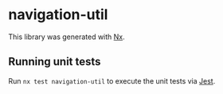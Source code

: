 # navigation-util

This library was generated with [Nx](https://nx.dev).

## Running unit tests

Run `nx test navigation-util` to execute the unit tests via [Jest](https://jestjs.io).
